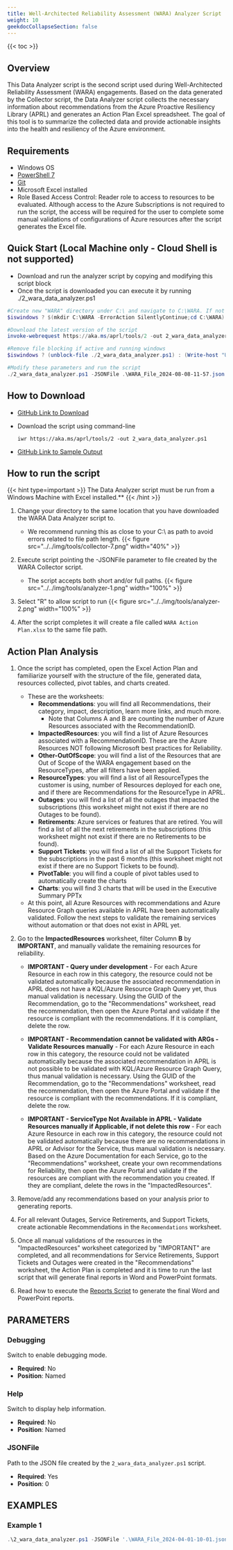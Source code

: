 ```yaml
---
title: Well-Architected Reliability Assessment (WARA) Analyzer Script
weight: 10
geekdocCollapseSection: false
---
```


{{< toc >}}

## Overview

This Data Analyzer script is the second script used during Well-Architected Reliability Assessment (WARA) engagements. Based on the data generated by the Collector script, the Data Analyzer script collects the necessary information about recommendations from the Azure Proactive Resiliency Library (APRL) and generates an Action Plan Excel spreadsheet. The goal of this tool is to summarize the collected data and provide actionable insights into the health and resiliency of the Azure environment.

## Requirements

- Windows OS
- [PowerShell 7](https://learn.microsoft.com/en-us/powershell/scripting/install/installing-powershell?view=powershell-7.4)
- [Git](https://git-scm.com/book/en/v2/Getting-Started-Installing-Git)
- Microsoft Excel installed
- Role Based Access Control: Reader role to access to resources to be evaluated. Although access to the Azure Subscriptions is not required to run the script, the access will be required for the user to complete some manual validations of configurations of Azure resources after the script generates the Excel file.

## Quick Start (Local Machine only - Cloud Shell is not supported)

- Download and run the analyzer script by copying and modifying this script block
- Once the script is downloaded you can execute it by running ./2_wara_data_analyzer.ps1

```powershell
#Create new "WARA" directory under C:\ and navigate to C:\WARA. If not Windows then do nothing and move on.
$iswindows ? $(mkdir C:\WARA -ErrorAction SilentlyContinue;cd C:\WARA) : (Write-Host "C:\WARA - Not Required")

#Download the latest version of the script
invoke-webrequest https://aka.ms/aprl/tools/2 -out 2_wara_data_analyzer.ps1

#Remove file blocking if active and running windows
$iswindows ? (unblock-file ./2_wara_data_analyzer.ps1) : (Write-host "Unblock not required - Not Windows OS")

#Modify these parameters and run the script
./2_wara_data_analyzer.ps1 -JSONFile .\WARA_File_2024-08-08-11-57.json
```

## How to Download

- [GitHub Link to Download](https://github.com/Azure/Azure-Proactive-Resiliency-Library-v2/blob/main/tools/2_wara_data_analyzer.ps1)
- Download the script using command-line

    ```shell
    iwr https://aka.ms/aprl/tools/2 -out 2_wara_data_analyzer.ps1
    ```

- [GitHub Link to Sample Output](https://github.com/Azure/Azure-Proactive-Resiliency-Library-v2/blob/main/tools/sample-output/WARA%20Action%20Plan%202024-05-07_12_07.xlsx)

## How to run the script

{{< hint type=important >}}
The Data Analyzer script must be run from a Windows Machine with Excel installed.**
{{< /hint >}}

1. Change your directory to the same location that you have downloaded the WARA Data Analyzer script to.
    - We recommend running this as close to your C:\ as path to avoid errors related to file path length.
    {{< figure src="../../img/tools/collector-7.png" width="40%" >}}

1. Execute script pointing the -JSONFile parameter to file created by the WARA Collector script.
    - The script accepts both short and/or full paths.
    {{< figure src="../../img/tools/analyzer-1.png" width="100%" >}}

1. Select "R" to allow script to run
  {{< figure src="../../img/tools/analyzer-2.png" width="100%" >}}

1. After the script completes it will create a file called `WARA Action Plan.xlsx` to the same file path.

## Action Plan Analysis

1. Once the script has completed, open the Excel Action Plan and familiarize yourself with the structure of the file, generated data, resources collected, pivot tables, and charts created.

    - These are the worksheets:
      - **Recommendations**: you will find all Recommendations, their category, impact, description, learn more links, and much more.
        - Note that Columns A and B are counting the number of Azure Resources associated with the RecommendationID.
      - **ImpactedResources**: you will find a list of Azure Resources associated with a RecommendationID. These are the Azure Resources NOT following Microsoft best practices for Reliability.
      - **Other-OutOfScope**: you will find a list of the Resources that are Out of Scope of the WARA engagement based on the ResourceTypes, after all filters have been applied.
      - **ResourceTypes**: you will find a list of all ResourceTypes the customer is using, number of Resources deployed for each one, and if there are Recommendations for the ResourceType in APRL.
      - **Outages**: you will find a list of all the outages that impacted the subscriptions (this worksheet might not exist if there are no Outages to be found).
      - **Retirements**: Azure services or features that are retired. You will find a list of all the next retirements in the subscriptions (this worksheet might not exist if there are no Retirements to be found).
      - **Support Tickets**: you will find a list of all the Support Tickets for the subscriptions in the past 6 months (this worksheet might not exist if there are no Support Tickets to be found).
      - **PivotTable**: you will find a couple of pivot tables used to automatically create the charts
      - **Charts**: you will find 3 charts that will be used in the Executive Summary PPTx
    - At this point, all Azure Resources with recommendations and Azure Resource Graph queries available in APRL have been automatically validated. Follow the next steps to validate the remaining services without automation or that does not exist in APRL yet.

2. Go to the **ImpactedResources** worksheet, filter Column **B** by **IMPORTANT**, and manually validate the remaining resources for reliability.

   - **IMPORTANT - Query under development** - For each Azure Resource in each row in this category, the resource could not be validated automatically because the associated recommendation in APRL does not have a KQL/Azure Resource Graph Query yet, thus manual validation is necessary. Using the GUID of the Recommendation, go to the "Recommendations" worksheet, read the recommendation, then open the Azure Portal and validate if the resource is compliant with the recommendations. If it is compliant, delete the row.

   - **IMPORTANT - Recommendation cannot be validated with ARGs - Validate Resources manually** - For each Azure Resource in each row in this category, the resource could not be validated automatically because the associated recommendation in APRL is not possible to be validated with KQL/Azure Resource Graph Query, thus manual validation is necessary. Using the GUID of the Recommendation, go to the "Recommendations" worksheet, read the recommendation, then open the Azure Portal and validate if the resource is compliant with the recommendations. If it is compliant, delete the row.

   - **IMPORTANT - ServiceType Not Available in APRL - Validate Resources manually if Applicable, if not delete this row** - For each Azure Resource in each row in this category, the resource could not be validated automatically because there are no recommendations in APRL or Advisor for the Service, thus manual validation is necessary. Based on the Azure Documentation for each Service, go to the "Recommendations" worksheet, create your own recommendations for Reliability, then open the Azure Portal and validate if the resources are compliant with the recommendation you created. If they are compliant, delete the rows in the "ImpactedResources".

3. Remove/add any recommendations based on your analysis prior to generating reports.

4. For all relevant Outages, Service Retirements, and Support Tickets, create actionable Recommendations in the `Recommendations` worksheet.

5. Once all manual validations of the resources in the "ImpactedResources" worksheet categorized by "IMPORTANT" are completed, and all recommendations for Service Retirements, Support Tickets and Outages were created in the "Recommendations" worksheet, the Action Plan is completed and it is time to run the last script that will generate final reports in Word and PowerPoint formats.

6. Read how to execute the [Reports Script](../reports/_index.md) to generate the final Word and PowerPoint reports.

## PARAMETERS

### Debugging

Switch to enable debugging mode.

- **Required**: No
- **Position**: Named

### Help

Switch to display help information.

- **Required**: No
- **Position**: Named

### JSONFile

Path to the JSON file created by the `2_wara_data_analyzer.ps1` script.
- **Required**: Yes
- **Position**: 0

## EXAMPLES

### Example 1

```powershell
.\2_wara_data_analyzer.ps1 -JSONFile '.\WARA_File_2024-04-01-10-01.json'
